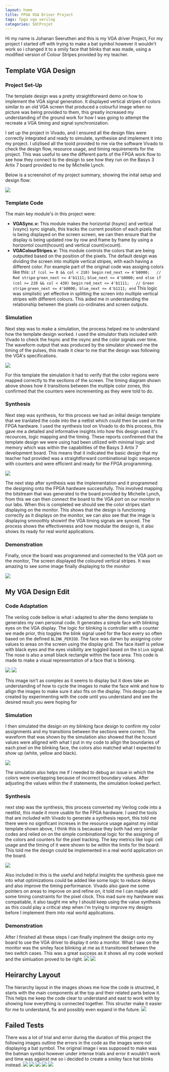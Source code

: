 ```yaml
---
layout: home
title: FPGA VGA Driver Project
tags: fpga vga verilog
categories: SOCProjet
---
```


Hi my name is Johanan Seeruthen and this is my VGA driver Project, For my project I started off with trying to make a bat symbol however it wouldn't work so i changed it to a smily face that blinks that was made, using a modified version of Colour Stripes provided by my teacher.

## **Template VGA Design**
### **Project Set-Up**
The template design was a pretty straightforward demo on how to implement the VGA signal generation. It displayed vertical stripes of colors similar to an old VGA screen that produced a colourful image when no picture was being provided to them, this greatly increased my understanding of the ground work for how I was going to attempt the recreate a VGA timing and signal synchronization.

I set up the project in Vivado, and I ensured all the design files were correctly integrated and ready to simulate, synthesise and implement it into my project. I utizlised all the toold provided to me via the software Vivado to check the design flow, resource usage, and timing requirements for the project. This was useful to see the different parts of the FPGA work flow to see how they connect to the design to see how they run on the Basys 3 Artix 7 board provided to me by Michelle Lynch. 


Below is a screenshot of my project summary, showing the inital setup and design flow:

<img src="https://raw.githubusercontent.com/Johanan26/SOC/main/docs/assets/images/Overview.png">


### **Template Code**
The main key module's in this project were:
- **VGASync.v:** This module makes the horizontal (hsync) and vertical (vsync) sync signals, this tracks the current position of each pizels that is being displayed on the screen screen, we can then ensure that the display is being updated row by row and frame by frame by using a horizontol count(hcount) and vertical count(vcount).
- **VGAColourStripes.v:** This module controls the colors that are being outputted based on the position of the pixels. The default design was dividing the screen into multiple vertical stripes, with each having a different color.
For example part of the original code was assiging colors like this: `if (col >= 0 && col < 210) begin` `red_next <= 4'b0000;   // Red stripe` `green_next <= 4'b1111;` `blue_next <= 4'b0000;` `end else if (col >= 220 && col < 430) begin` `red_next <= 4'b1111;   // Green stripe` `green_next <= 4'b0000; blue_next <= 4'b1111; end`
This logic was simplistic yet effective in splitting the screen into multiple vertical stripes with different colours. This aided me in understanding the relationship between the pixels co-ordinates and screen outputs.
### **Simulation**
Next step was to make a simulation, the process helped me to understand how the template design worked. I used the simulator thats included with Vivado to check the hsync and the vsync and the color signals over time. The waveform output that was produced by the simulator showed me the timing of the pulses, this made it clear to me that the design was following the VGA's specifications.

<img src="https://raw.githubusercontent.com/Johanan26/SOC/main/docs/assets/images/init sim.png">

For this template the simulation it had to verify that the color regions were mapped correctly to the sections of the screen. The timing diagram shown above shows how it transitions between the multiple color zones, this confirmed that the counters were incrementing as they were told to do.
### **Synthesis**
Next step was synthesis, for this process we had an initial design template that we tranlated the code into the a netlist which could then be used on the FPGA hardware. I used the synthesis tool on Vivado to do this process, this gave me a detailed and informative insights into how this design used it's recources, logic mapping and the timing. These reports confiremed that the template design we were using had been utilized with minimal logic and memory which was within the capabilities of the Basys 3 Artix 7 development board. This means that it indicated the basic design that my teacher had provided was a straightforward combinational logic sequence with counters and were efficient and ready for the FPGA programming.

<img src="https://raw.githubusercontent.com/Johanan26/SOC/main/docs/assets/images/init report.png">

The next step after synthesis was the implementation and it programmed the designing onto the FPGA hardware successfully. This involved mapping the bitstream that was generated to the board provided by Michelle Lynch, from this we can then connect the board to the VGA port on our monitor in our labs. When this is completed we should see the color stripes start displaying on the monitor. This shows that the design is functioning correctly as it displays on the monitor, we can also see that the image is displaying smnoothly showinf the VGA timing signals are synced. The process shows the effectiveness and how modular the design is, it also shows its ready for real world applications.

### **Demonstration**
Finally, once the board was programmed and connected to the VGA port on the monitor, The screen displayed the coloured vertical stripes. It was amazing to see some image finally displaying to the monitor

<img src="https://raw.githubusercontent.com/Johanan26/SOC/main/docs/assets/images/TempDisplay.png">


## **My VGA Design Edit**
### **Code Adaptation**
The verilog code bellow is what i adapted to alter the demo template to generates my own personal code. It generates a simple face with blinking eyes on the VGA display. The logic for blinking is controller with a counter we made prior, this toggles the blink signal used for the face every so often based on the defined `BLINK_PERIOD`. The face was darwn by assigning color values to areas on the screen using the display grid. The face itself is yellow with black eyes and the eyes visibility are toggled based on the `blink` signal. The nose is also a small black rectangle within the face area. This code is made to make a visual representation of a face that is blinking.

<img src="https://raw.githubusercontent.com/Johanan26/SOC/main/docs/assets/images/What I changed in VGATOP.png">
<img src="https://raw.githubusercontent.com/Johanan26/SOC/main/docs/assets/images/FaceCode.png">

This image isn't as complex as it seems to display but it does take an understanding of how to cycle the images to make the face wink and how to allign the images to make sure it also fits on the display. This design can be created by experimenting with the code until you understand and see the desired result you were hoping for
### **Simulation**
I then simulated the design on my blinking face design to confirm my color assignments and my transitions between the sections were correct. The waveform that was shown by the simulation also showed that the hcount values were alligned with what I put in my code to allign the boundaries of each pixel on the blinking face, the colors also matched what I expected to show up (white, yellow and black).

<img src="https://raw.githubusercontent.com/Johanan26/SOC/main/docs/assets/images/Working Demo Sim.png">

The simulation also helps me if I needed to debug an issue in which the colors were overlapping because of incorrect boundary values. After adjusting the values within the if statements, the simulation looked perfect.
### **Synthesis**
next step was the synthesis, this process converted my Verilog code into a neetlist, this made it more usable for the FPGA hardware. I used the tools that are included with Vivado to generate a synthesis report, this told me there were no significant increses in the resource usage against my initial template shown above, I think this is becauase they both had very similar codes and relied on on the simple combinational logic for the assigning of the colors and counters for the pixel tracking. The key metrics like logic cell usage and the timing of it were shown to be within the limits for the board. This told me the design could be implemented in a real world application on the board.

<img src="https://raw.githubusercontent.com/Johanan26/SOC/main/docs/assets/images/synthesis report.png">

Also included in this is the useful and helpful insights the synthesis gave me into what optimizations could be added like some logic to reduce delays and also improve the timing performance. Vivado also gave me some pointers on areas to improve on and refine on, it told me I can maybe add some timing constraints for the pixel clock. This mad sure my hardware was compatiable, it also taught me why I should keep using the value synthesis as this could play a critical step when i'm trying to improve my designs before I implement them into real world applications. 
### **Demonstration**
After I finished all these steps I can finally implment the design onto my board to use the VGA driver to display it onto a monitor. What I saw on the monitor was the smiley face blinking at me as it transitoned between the two switch cases. This was a great success as it shows all my code worked and the simluation proved to be right.
<img src="https://raw.githubusercontent.com/Johanan26/SOC/main/docs/assets/images/face blinking.jpg">
<img src="https://raw.githubusercontent.com/Johanan26/SOC/main/docs/assets/images/ActualDisplay.png">

## **Heirarchy Layout**
The hierarchy layout in the images shows me how the code is structred, it starts with the main components at the top and their related parts below it. This helps me keep the code clear to understand and east to work with by showing how everything is connected together. This structer make it easier for me to understand, fix and possibly even expand in the future.
<img src="https://raw.githubusercontent.com/Johanan26/SOC/main/docs/assets/images/Source.png">

## **Failed Tests**
There was a lot of trial and error during the duration of this project the following images outline the errors in the code as the images were not displaying a bat symbol. The original image i was supposed to make was the batman symbol however under intense trials and error it wouldn't work and time was against me so i decided to create a smiley face hat blinks instead.
<img src="https://raw.githubusercontent.com/Johanan26/SOC/main/docs/assets/images/error 1.jpg">
<img src="https://raw.githubusercontent.com/Johanan26/SOC/main/docs/assets/images/error2.jpg">
<img src="https://raw.githubusercontent.com/Johanan26/SOC/main/docs/assets/images/error3.jpg">
<img src="https://raw.githubusercontent.com/Johanan26/SOC/main/docs/assets/images/error4.jpg">
<img src="https://raw.githubusercontent.com/Johanan26/SOC/main/docs/assets/images/error5.jpg">
